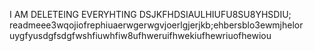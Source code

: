 I AM DELETEING EVERYHTING DSJKFHDSIAULHIUFU8SU8YHSDIU;
readmeee3wqojiofrephiuaerwgerwgvjoerlgjerjkb;ehbersblo3ewmjhelor
uygfyusdgfsdgfwshfiuwhfiw8ufhweruifhwekiufhewriuofhewiou
